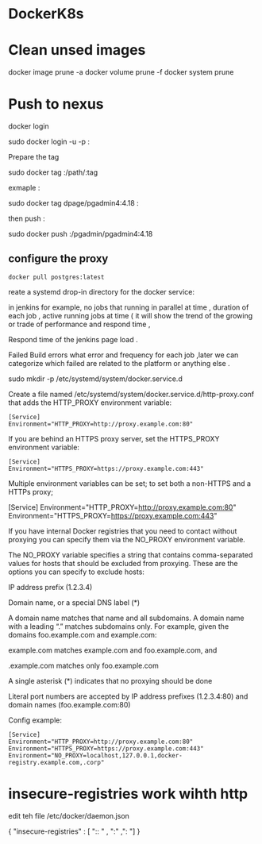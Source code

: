 # DockerK8s
<p>



# Clean unsed images
  docker image prune -a
  docker volume prune -f
  docker system prune

 
# Push to nexus 
  
 <p> docker login </p>

 sudo docker login -u <username> -p <Pass> <server>:<port>

<p> Prepare the tag  </p>
 
  sudo docker tag <Local Full Image name> <server>:<port>/path/<Image Name>:tag
  
  exmaple :
  
  sudo docker tag dpage/pgadmin4:4.18 <server>:<port>
  
 then push : 
 
   sudo docker push  <server>:<port>/pgadmin/pgadmin4:4.18
 
 
 
## configure the proxy 
 
    docker pull postgres:latest 
    
 <p> reate a systemd drop-in directory for the docker service:

 <p> 
 <p> in jenkins for example,  no  jobs that running in parallel at time  , duration of each job , active running jobs at time ( it will show the trend of the growing or trade of performance and respond time ,
 <p>                               Respond time of the jenkins page load .
 <p>                              Failed  Build errors what error and frequency for each job ,later we can categorize which failed are related to the platform or anything else .
 <p> 
 <p> 
    sudo mkdir -p /etc/systemd/system/docker.service.d
    
  Create a file named /etc/systemd/system/docker.service.d/http-proxy.conf that adds the HTTP_PROXY environment variable:
  
 <p> 
 
    [Service]
    Environment="HTTP_PROXY=http://proxy.example.com:80"
    
 <p> If you are behind an HTTPS proxy server, set the HTTPS_PROXY environment variable:
 <p> 
 
    [Service]
    Environment="HTTPS_PROXY=https://proxy.example.com:443"
 
 <p> Multiple environment variables can be set; to set both a non-HTTPS and a HTTPs proxy;
 <p> 
 
   [Service]
   Environment="HTTP_PROXY=http://proxy.example.com:80"
   Environment="HTTPS_PROXY=https://proxy.example.com:443"
   
   If you have internal Docker registries that you need to contact without proxying you can specify them via the NO_PROXY environment variable.
 <p> 
 <p> The NO_PROXY variable specifies a string that contains comma-separated values for hosts that should be excluded from proxying. These are the options you can specify to exclude hosts:
 <p> 
 <p> IP address prefix (1.2.3.4)
 <p> Domain name, or a special DNS label (*)
 <p> A domain name matches that name and all subdomains. A domain name with a leading “.” matches subdomains only. For example, given the domains foo.example.com and example.com:
 <p> example.com matches example.com and foo.example.com, and
 <p> .example.com matches only foo.example.com
 <p> A single asterisk (*) indicates that no proxying should be done
 <p> Literal port numbers are accepted by IP address prefixes (1.2.3.4:80) and domain names (foo.example.com:80)
 <p> Config example:
    
    [Service]
    Environment="HTTP_PROXY=http://proxy.example.com:80"
    Environment="HTTPS_PROXY=https://proxy.example.com:443"
    Environment="NO_PROXY=localhost,127.0.0.1,docker-registry.example.com,.corp"
 
 # insecure-registries  work wihth http 
 
   edit teh file /etc/docker/daemon.json
   
   {  "insecure-registries" : [ "<Server Name>::<port> " , "<server>:<port>" ,"<server>:<port> "]  }

